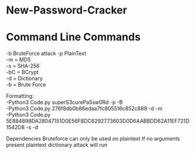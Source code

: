 # New-Password-Cracker

# Command Line Commands
-b BruteForce attack
-p  PlainText  
-m = MD5  
-s = SHA-256  
-bC = BCrypt  
-d = Dictionary  
-b = Brute Force

Formatting:  
-Python3 Code.py superS3curePa5sw0Rd -p -B  
-Python3 Code.py 276f8db0b86edaa7fc805516c852c889 -d -m  
-Python3 Code.py 5E884898DA28047151D0E56F8DC6292773603D0D6AABBDD62A11EF721D1542D8 -s -d  

Dependencies
Bruteforce can only be used on plaintext
If no arguments present plaintext dictionary attack will run 